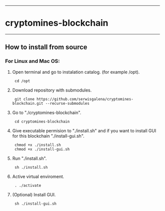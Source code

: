 ----------------------------
# cryptomines-blockchain
----------------------------
## How to install from source
### For Linux and Mac OS:

1. Open terminal and go to instalation catalog. (for example /opt).

        cd /opt

2. Download repository with submodules.

        git clone https://github.com/serwisgalena/cryptomines-blockchain.git --recurse-submodules

3. Go to "./cryptomines-blockchain".

        cd cryptomines-blockchain

4. Give executable permision to "./install.sh" and if you want to install GUI for this blockchain "./install-gui.sh".

        chmod +x ./install.sh
        chmod +x ./install-gui.sh

5. Run "./install.sh".

        sh ./install.sh

6. Active virtual enviroment.

        . ./activate

7. (Optional) Install GUI.

        sh ./install-gui.sh
